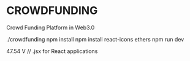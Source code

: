 # CROWDFUNDING

Crowd Funding Platform in Web3.0

./crowdfunding
npm install
npm install react-icons ethers
npm run dev

47.54 V
// .jsx for React applications
